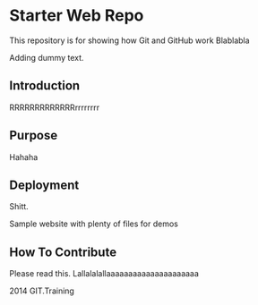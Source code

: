 # Starter Web Repo

This repository is for showing how Git and GitHub work
Blablabla

Adding dummy text.

## Introduction
RRRRRRRRRRRRRrrrrrrrr

## Purpose
Hahaha

## Deployment

Shitt.

Sample website with plenty of files for demos

## How To Contribute

Please read this.
Lallalalallaaaaaaaaaaaaaaaaaaaaa

2014 GIT.Training
